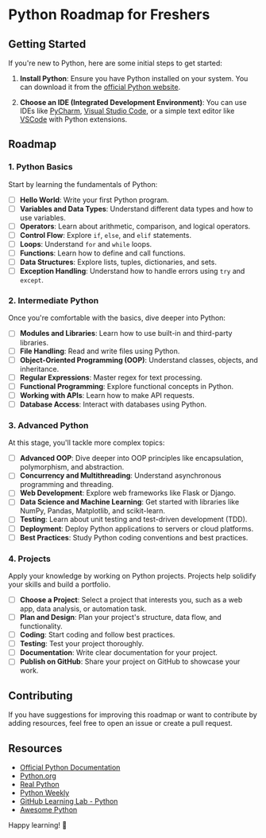 # Python Roadmap for Freshers

## Getting Started

If you're new to Python, here are some initial steps to get started:

1. **Install Python**: Ensure you have Python installed on your system. You can download it from the [official Python website](https://www.python.org/downloads/).

2. **Choose an IDE (Integrated Development Environment)**: You can use IDEs like [PyCharm](https://www.jetbrains.com/pycharm/), [Visual Studio Code](https://code.visualstudio.com/), or a simple text editor like [VSCode](https://code.visualstudio.com/) with Python extensions.

## Roadmap

### 1. Python Basics

Start by learning the fundamentals of Python:

- [ ] **Hello World**: Write your first Python program.
- [ ] **Variables and Data Types**: Understand different data types and how to use variables.
- [ ] **Operators**: Learn about arithmetic, comparison, and logical operators.
- [ ] **Control Flow**: Explore `if`, `else`, and `elif` statements.
- [ ] **Loops**: Understand `for` and `while` loops.
- [ ] **Functions**: Learn how to define and call functions.
- [ ] **Data Structures**: Explore lists, tuples, dictionaries, and sets.
- [ ] **Exception Handling**: Understand how to handle errors using `try` and `except`.

### 2. Intermediate Python

Once you're comfortable with the basics, dive deeper into Python:

- [ ] **Modules and Libraries**: Learn how to use built-in and third-party libraries.
- [ ] **File Handling**: Read and write files using Python.
- [ ] **Object-Oriented Programming (OOP)**: Understand classes, objects, and inheritance.
- [ ] **Regular Expressions**: Master regex for text processing.
- [ ] **Functional Programming**: Explore functional concepts in Python.
- [ ] **Working with APIs**: Learn how to make API requests.
- [ ] **Database Access**: Interact with databases using Python.

### 3. Advanced Python

At this stage, you'll tackle more complex topics:

- [ ] **Advanced OOP**: Dive deeper into OOP principles like encapsulation, polymorphism, and abstraction.
- [ ] **Concurrency and Multithreading**: Understand asynchronous programming and threading.
- [ ] **Web Development**: Explore web frameworks like Flask or Django.
- [ ] **Data Science and Machine Learning**: Get started with libraries like NumPy, Pandas, Matplotlib, and scikit-learn.
- [ ] **Testing**: Learn about unit testing and test-driven development (TDD).
- [ ] **Deployment**: Deploy Python applications to servers or cloud platforms.
- [ ] **Best Practices**: Study Python coding conventions and best practices.

### 4. Projects

Apply your knowledge by working on Python projects. Projects help solidify your skills and build a portfolio.

- [ ] **Choose a Project**: Select a project that interests you, such as a web app, data analysis, or automation task.
- [ ] **Plan and Design**: Plan your project's structure, data flow, and functionality.
- [ ] **Coding**: Start coding and follow best practices.
- [ ] **Testing**: Test your project thoroughly.
- [ ] **Documentation**: Write clear documentation for your project.
- [ ] **Publish on GitHub**: Share your project on GitHub to showcase your work.

## Contributing

If you have suggestions for improving this roadmap or want to contribute by adding resources, feel free to open an issue or create a pull request.

## Resources

- [Official Python Documentation](https://docs.python.org/3/)
- [Python.org](https://www.python.org/)
- [Real Python](https://realpython.com/)
- [Python Weekly](https://www.pythonweekly.com/)
- [GitHub Learning Lab - Python](https://lab.github.com/githubtraining/introduction-to-python)
- [Awesome Python](https://github.com/vinta/awesome-python)

Happy learning! 🐍
